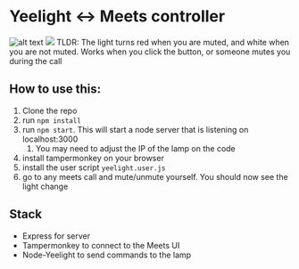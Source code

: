 # Yeelight ↔ Meets controller
![alt text](meets2.gif "Demo")
![](https://www.google-analytics.com/collect?v=1&t=event&tid=UA-100869248-2&cid=555&ec=github&ea=pageview&el=yeelight-meets&ev=1)
TLDR: The light turns red when you are muted, and white when you are not muted.
Works when you click the button, or someone mutes you during the call

## How to use this:
1. Clone the repo
2. run `npm install`
3. run `npm start`. This will start a node server that is listening on localhost:3000
   1.  You may need to adjust the IP of the lamp on the code
4. install tampermonkey on your browser
5. install the user script `yeelight.user.js`
6. go to any meets call and mute/unmute yourself. You should now see the light change

## Stack
- Express for server
- Tampermonkey to connect to the Meets UI
- Node-Yeelight to send commands to the lamp